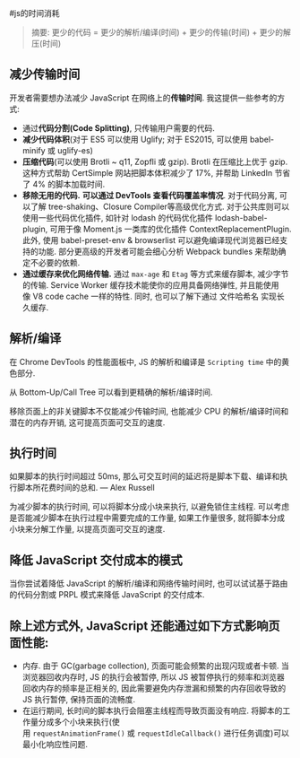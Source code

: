 
#js的时间消耗
>摘要: 更少的代码 = 更少的解析/编译(时间) + 更少的传输(时间) + 更少的解压(时间)





## 减少传输时间

开发者需要想办法减少 JavaScript 在网络上的**传输时间**. 我这提供一些参考的方式:

- 通过**代码分割(Code Splitting)**, 只传输用户需要的代码.
- **减少代码体积**(对于 ES5 可以使用 Uglify; 对于 ES2015, 可以使用 babel-minify 或 uglify-es)
- **压缩代码**(可以使用 Brotli ~ q11, Zopfli 或 gzip). Brotli 在压缩比上优于 gzip. 这种方式帮助 CertSimple 网站把脚本体积减少了 17%, 并帮助 LinkedIn 节省了 4% 的脚本加载时间.
- **移除无用的代码.** **可以通过 DevTools 查看代码覆盖率情况**. 对于代码分离, 可以了解 tree-shaking、Closure Compiler等高级优化方式. 对于公共库则可以使用一些代码优化插件, 如针对 lodash 的代码优化插件 lodash-babel-plugin, 可用于像 Moment.js 一类库的优化插件 ContextReplacementPlugin. 此外, 使用 babel-preset-env & browserlist 可以避免编译现代浏览器已经支持的功能. 部分更高级的开发者可能会细心分析 Webpack bundles 来帮助确定不必要的依赖.
- **通过缓存来优化网络传输.** 通过 `max-age` 和 `Etag` 等方式来缓存脚本, 减少字节的传输. Service Worker 缓存技术能使你的应用具备网络弹性, 并且能使用像 V8 code cache 一样的特性. 同时, 也可以了解下通过 文件哈希名 实现长久缓存.

## 解析/编译

在 Chrome DevTools 的性能面板中, JS 的解析和编译是 `Scripting time` 中的黄色部分.

从 Bottom-Up/Call Tree 可以看到更精确的解析/编译时间.

移除页面上的非关键脚本不仅能减少传输时间, 也能减少 CPU 的解析/编译时间和潜在的内存开销, 这可提高页面可交互的速度.



## 执行时间

如果脚本的执行时间超过 50ms, 那么可交互时间的延迟将是脚本下载、编译和执行脚本所花费时间的总和. — Alex Russell

为减少脚本的执行时间, 可以将脚本分成小块来执行, 以避免锁住主线程. 可以考虑是否能减少脚本在执行过程中需要完成的工作量, 如果工作量很多, 就将脚本分成小块来分解工作量, 以提高页面可交互的速度.



## 降低 JavaScript 交付成本的模式

当你尝试着降低 JavaScript 的解析/编译和网络传输时间时, 也可以试试基于路由的代码分割或 PRPL 模式来降低 JavaScript 的交付成本.





## 除上述方式外, JavaScript 还能通过如下方式影响页面性能:

- 内存. 由于 GC(garbage collection), 页面可能会频繁的出现闪现或者卡顿. 当浏览器回收内存时, JS 的执行会被暂停, 所以 JS 被暂停执行的频率和浏览器回收内存的频率是正相关的, 因此需要避免内存泄漏和频繁的内存回收导致的 JS 执行暂停, 保持页面的流畅度.
- 在运行期间, 长时间的脚本执行会阻塞主线程而导致页面没有响应. 将脚本的工作量分成多个小块来执行(使用 `requestAnimationFrame()` 或 `requestIdleCallback()` 进行任务调度)可以最小化响应性问题.







